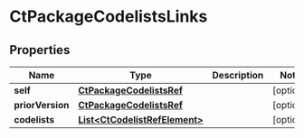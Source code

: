 

# CtPackageCodelistsLinks


## Properties

| Name | Type | Description | Notes |
|------------ | ------------- | ------------- | -------------|
|**self** | [**CtPackageCodelistsRef**](CtPackageCodelistsRef.md) |  |  [optional] |
|**priorVersion** | [**CtPackageCodelistsRef**](CtPackageCodelistsRef.md) |  |  [optional] |
|**codelists** | [**List&lt;CtCodelistRefElement&gt;**](CtCodelistRefElement.md) |  |  [optional] |



